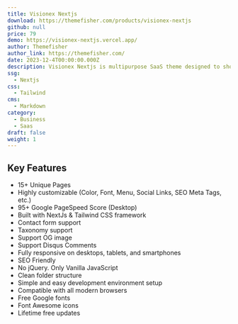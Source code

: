 ```yaml
---
title: Visionex Nextjs
download: https://themefisher.com/products/visionex-nextjs
github: null
price: 79
demo: https://visionex-nextjs.vercel.app/
author: Themefisher
author_link: https://themefisher.com/
date: 2023-12-4T00:00:00.000Z
description: Visionex Nextjs is multipurpose SaaS theme designed to showcase any SaaS product or solution.
ssg:
  - Nextjs
css:
  - Tailwind
cms:
  - Markdown
category:
  - Business
  - Saas
draft: false
weight: 1
---
```


## Key Features

- 15+ Unique Pages
- Highly customizable (Color, Font, Menu, Social Links, SEO Meta Tags, etc.)
- 95+ Google PageSpeed Score (Desktop)
- Built with NextJs & Tailwind CSS framework
- Contact form support
- Taxonomy support
- Support OG image
- Support Disqus Comments
- Fully responsive on desktops, tablets, and smartphones
- SEO Friendly
- No jQuery. Only Vanilla JavaScript
- Clean folder structure
- Simple and easy development environment setup
- Compatible with all modern browsers
- Free Google fonts
- Font Awesome icons
- Lifetime free updates
